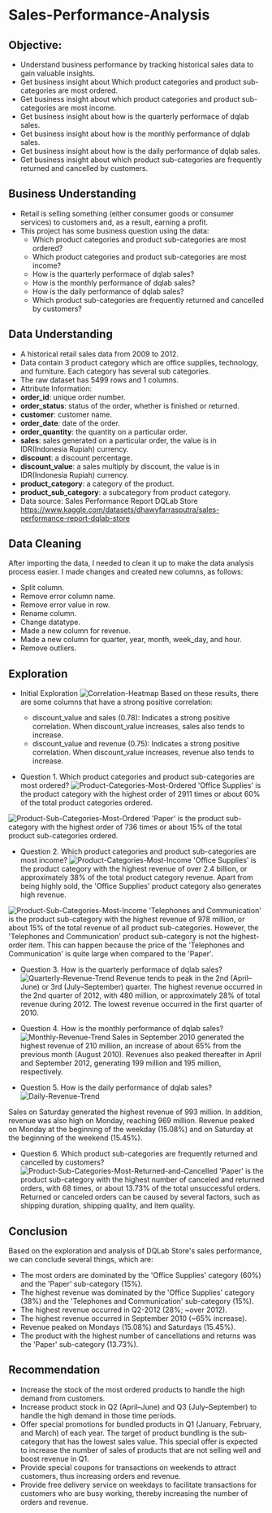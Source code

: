 # Sales-Performance-Analysis

## Objective:
- Understand business performance by tracking historical sales data to gain valuable insights.
- Get business insight about Which product categories and product sub-categories are most ordered.
- Get business insight about which product categories and product sub-categories are most income.
- Get business insight about how is the quarterly performace of dqlab sales.
- Get business insight about how is the monthly performance of dqlab sales.
- Get business insight about how is the daily performance of dqlab sales.
- Get business insight about which product sub-categories are frequently returned and cancelled by customers.

## Business Understanding
- Retail is selling something (either consumer goods or consumer services) to customers and, as a result, earning a profit.
- This project has some business question using the data:
	- Which product categories and product sub-categories are most ordered?
	- Which product categories and product sub-categories are most income?
	- How is the quarterly performace of dqlab sales?
	- How is the monthly performance of dqlab sales?
	- How is the daily performance of dqlab sales?
	- Which product sub-categories are frequently returned and cancelled by customers?

## Data Understanding
- A historical retail sales data from 2009 to 2012.
- Data contain 3 product category which are office supplies, technology, and furniture. Each category has several sub categories.
- The raw dataset has 5499 rows and 1 columns.
- Attribute Information:
- **order_id**: unique order number.
- **order_status**: status of the order, whether is finished or returned.
- **customer**: customer name.
- **order_date**: date of the order.
- **order_quantity**: the quantity on a particular order.
- **sales**: sales generated on a particular order, the value is in IDR(Indonesia Rupiah) currency.
- **discount**: a discount percentage.
- **discount_value**: a sales multiply by discount, the value is in IDR(Indonesia Rupiah) currency.
- **product_category**: a category of the product.
- **product_sub_category**: a subcategory from product category.
- Data source: Sales Performance Report DQLab Store https://www.kaggle.com/datasets/dhawyfarrasputra/sales-performance-report-dqlab-store

## Data Cleaning
After importing the data, I needed to clean it up to make the data analysis process easier. I made changes and created new columns, as follows:
- Split column.
- Remove error column name.
- Remove error value in row.
- Rename column.
- Change datatype.
- Made a new column for revenue.
- Made a new column for quarter, year, month, week_day, and hour.
- Remove outliers.

## Exploration
- Initial Exploration
![Correlation-Heatmap](https://github.com/al1fandi/sales-performance-analysis/blob/main/Correlation%20Heatmap.jpg?raw=true)
Based on these results, there are some columns that have a strong positive correlation:
	- discount_value and sales (0.78): Indicates a strong positive correlation. When discount_value increases, sales also tends to increase.
	- discount_value and revenue (0.75): Indicates a strong positive correlation. When discount_value increases, revenue also tends to increase.

- Question 1. Which product categories and product sub-categories are most ordered?
![Product-Categories-Most-Ordered](https://github.com/al1fandi/sales-performance-analysis/blob/main/Product%20Categories%20Most%20Ordered.png?raw=true)
'Office Supplies' is the product category with the highest order of 2911 times or about 60% of the total product categories ordered.
  
![Product-Sub-Categories-Most-Ordered](https://github.com/al1fandi/sales-performance-analysis/blob/main/Product%20Sub-Categories%20Most%20Ordered.png?raw=true)
'Paper' is the product sub-category with the highest order of 736 times or about 15% of the total product sub-categories ordered.

- Question 2. Which product categories and product sub-categories are most income? 
![Product-Categories-Most-Income](https://github.com/al1fandi/sales-performance-analysis/blob/main/Product%20Categories%20Most%20Income.png?raw=true)
'Office Supplies' is the product category with the highest revenue of over 2.4 billion, or approximately 38% of the total product category revenue. Apart from being highly sold, the 'Office Supplies' product category also generates high revenue.

![Product-Sub-Categories-Most-Income](https://github.com/al1fandi/sales-performance-analysis/blob/main/Product%20Sub-Categories%20Most%20Income.png?raw=true)
'Telephones and Communication' is the product sub-category with the highest revenue of 978 million, or about 15% of the total revenue of all product sub-categories. However, the 'Telephones and Communication' product sub-category is not the highest-order item. This can happen because the price of the 'Telephones and Communication' is quite large when compared to the 'Paper'.
 
- Question 3. How is the quarterly performace of dqlab sales?
![Quarterly-Revenue-Trend](https://github.com/al1fandi/sales-performance-analysis/blob/main/Quarterly%20Revenue%20Trend.png?raw=true)
Revenue tends to peak in the 2nd (April–June) or 3rd (July–September) quarter. The highest revenue occurred in the 2nd quarter of 2012, with 480 million, or approximately 28% of total revenue during 2012. The lowest revenue occurred in the first quarter of 2010.

- Question 4. How is the monthly performance of dqlab sales?
![Monthly-Revenue-Trend](https://github.com/al1fandi/sales-performance-analysis/blob/main/Monthly%20Revenue%20Trend.png?raw=true)
Sales in September 2010 generated the highest revenue of 210 million, an increase of about 65% from the previous month (August 2010). Revenues also peaked thereafter in April and September 2012, generating 199 million and 195 million, respectively.

- Question 5. How is the daily performance of dqlab sales?
![Daily-Revenue-Trend](https://github.com/al1fandi/sales-performance-analysis/blob/main/Daily%20Revenue%20Trend.png?raw=true)

Sales on Saturday generated the highest revenue of 993 million. In addition, revenue was also high on Monday, reaching 969 million. Revenue peaked on Monday at the beginning of the weekday (15.08%) and on Saturday at the beginning of the weekend (15.45%).

- Question 6. Which product sub-categories are frequently returned and cancelled by customers?
![Product-Sub-Categories-Most-Returned-and-Cancelled](https://github.com/al1fandi/sales-performance-analysis/blob/main/Product%20Sub-Categories%20Most%20Returned%20and%20Cancelled.png?raw=true)
'Paper' is the product sub-category with the highest number of canceled and returned orders, with 68 times, or about 13.73% of the total unsuccessful orders. Returned or canceled orders can be caused by several factors, such as shipping duration, shipping quality, and item quality.

## Conclusion
Based on the exploration and analysis of DQLab Store's sales performance, we can conclude several things, which are:
- The most orders are dominated by the 'Office Supplies' category (60%) and the 'Paper' sub-category (15%).
- The highest revenue was dominated by the 'Office Supplies' category (38%) and the 'Telephones and Communication' sub-category (15%).
- The highest revenue occurred in Q2-2012 (28%; ~over 2012).
- The highest revenue occurred in September 2010 (~65% increase).
- Revenue peaked on Mondays (15.08%) and Saturdays (15.45%).
- The product with the highest number of cancellations and returns was the 'Paper' sub-category (13.73%).

## Recommendation
- Increase the stock of the most ordered products to handle the high demand from customers.
- Increase product stock in Q2 (April–June) and Q3 (July–September) to handle the high demand in those time periods.
- Offer special promotions for bundled products in Q1 (January, February, and March) of each year. The target of product bundling is the sub-category that has the lowest sales value. This special offer is expected to increase the number of sales of products that are not selling well and boost revenue in Q1.
- Provide special coupons for transactions on weekends to attract customers, thus increasing orders and revenue.
- Provide free delivery service on weekdays to facilitate transactions for customers who are busy working, thereby increasing the number of orders and revenue.
